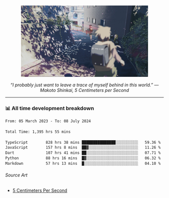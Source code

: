 <p align="center"><img src="asset/header.jpg" width="80%"/></p>
<p align="center"><i>“I probably just want to leave a trace of myself behind in this world.” ― Makoto Shinkai, 5 Centimeters per Second</i></p>

---
<!--
<details>
  <summary>📃 My Resume</summary>

### Education

- 📖 **Computer Science**\
📆 10/2021 - present\
📍 **Thang Long University** - Hoang Mai, Hanoi, Vietnam

### Experience

<img align="right" src="https://img.shields.io/badge/Figma-F24E1E?style=flat&logo=figma&logoColor=white"/>
<img align="right" src="https://img.shields.io/badge/node.js-6DA55F?style=flat&logo=node.js&logoColor=white"/>
<img align="right" src="https://img.shields.io/badge/Next.js-black?style=flat&logo=next.js&logoColor=white"/>
<img align="right" src="https://img.shields.io/badge/TypeScript-007ACC?style=flat&logo=typescript&logoColor=white"/>


- 👨‍💻 **Frontend Web Intern**\
📆 07/2023 - present\
📍 **MQ ICT Solutions** - Hoang Mai, Hanoi, Vietnam
</details> 
-->

### 📊 All time development breakdown

<!--START_SECTION:waka-->

```txt
From: 05 March 2023 - To: 08 July 2024

Total Time: 1,395 hrs 55 mins

TypeScript        828 hrs 38 mins ███████████████░░░░░░░░░░   59.36 %
JavaScript        157 hrs 8 mins  ██▓░░░░░░░░░░░░░░░░░░░░░░   11.26 %
Dart              107 hrs 41 mins ██░░░░░░░░░░░░░░░░░░░░░░░   07.71 %
Python            88 hrs 16 mins  █▓░░░░░░░░░░░░░░░░░░░░░░░   06.32 %
Markdown          57 hrs 13 mins  █░░░░░░░░░░░░░░░░░░░░░░░░   04.10 %
```

<!--END_SECTION:waka-->

###### Source Art

-  [5 Centimeters Per Second](https://wallhaven.cc/w/nrowq1)

